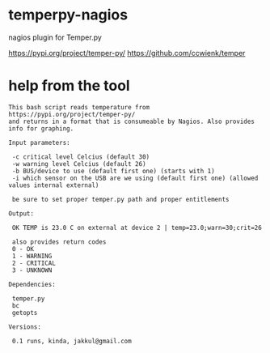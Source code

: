 # temperpy-nagios
nagios plugin for Temper.py

https://pypi.org/project/temper-py/
https://github.com/ccwienk/temper

# help from the tool

```
This bash script reads temperature from https://pypi.org/project/temper-py/ 
and returns in a format that is consumeable by Nagios. Also provides info for graphing.

Input parameters:

 -c critical level Celcius (default 30)
 -w warning level Celcius (default 26)
 -b BUS/device to use (default first one) (starts with 1)
 -i which sensor on the USB are we using (default first one) (allowed values internal external)

 be sure to set proper temper.py path and proper entitlements

Output:

 OK TEMP is 23.0 C on external at device 2 | temp=23.0;warn=30;crit=26

 also provides return codes
 0 - OK
 1 - WARNING
 2 - CRITICAL
 3 - UNKNOWN

Dependencies:

 temper.py
 bc
 getopts

Versions:

 0.1 runs, kinda, jakkul@gmail.com
```
